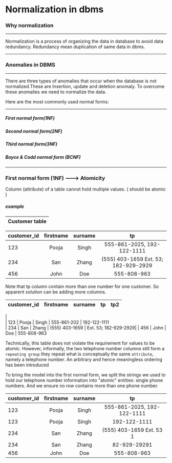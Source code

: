# Normalization in dbms

### Why normalization

---

Normalization is a process of organizing the data in database to avoid data redundancy. Redundancy mean duplication of same data in dbms.

---

### Anomalies in DBMS

---

There are three types of anomalies that occur when the database is not normalized.These are Insertion, update and deletion anomaly. To overcome these anomalies we need to normalize the data.


Here are the most commonly used normal forms:

---

##### First normal form(1NF)
##### Second normal form(2NF)
##### Third normal form(3NF)
##### Boyce & Codd normal form (BCNF)

---

### First normal form (1NF) --->  Atomicity 

Column (attribute) of a table cannot hold multiple values. ( should be atomic )

##### example 

|Customer table |
|---------------| 


| customer_id        | firstname           | surname  | tp
| ------------- |:-------------:| :-----:| :-------:     
| 123     | Pooja |  Singh | 555-861-2025, 192-122-1111              
| 234      | San      |   Zhang | (555) 403-1659 Ext. 53; 182-929-2929
| 456 |  John      |   Doe |  555-808-963

Note that tp column contain more than one number for one customer.
So apparent solution can be adding more columns.

| customer_id        | firstname           | surname  | tp | tp2
| ------------- |:-------------:| :-----:| :-------:  | :---: 
|  
| 123     | Pooja |  Singh | 555-861-202 | 192-122-1111              
| 234      | San      |   Zhang | (555) 403-1659 | Ext. 53; 182-929-2929| 
| 456 |  John      |   Doe |  555-808-963


Technically, this table does not violate the requirement for values to be atomic. However, informally, the two telephone number columns still form a `repeating group`  they repeat what is conceptually the same `attribute`, namely a telephone number. An arbitrary and hence meaningless ordering has been introduced


To bring the model into the first normal form, we split the strings we used to hold our telephone number information into "atomic" entities: single phone numbers. And we ensure no row contains more than one phone number.


| customer_id        | firstname           | surname  | tp
| ------------- |:-------------:| :-----:| :-------:     
| 123     | Pooja |  Singh | 555-861-2025, 192-122-1111   
| 123     | Pooja |  Singh | 192-122-1111               
| 234      | San      |   Zhang | (555) 403-1659 Ext. 53 1
| 234      | San      |   Zhang | 82-929-29291
| 456 |  John      |   Doe |  555-808-963